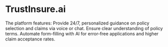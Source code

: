 # TrustInsure.ai
The platform features: Provide 24/7, personalized guidance on policy selection and claims via voice or chat. Ensure clear understanding of policy terms. Automate form-filling with Al for error-free applications and higher claim acceptance rates.
